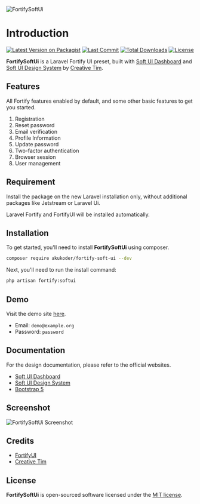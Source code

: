 ![FortifySoftUi](https://bitbucket.org/akukoder/fortify-soft-ui/raw/d4aeed12cfdf772bb1a1a069559e1740a6903927/fortify-soft-ui.png)

# Introduction

[![Latest Version on Packagist](https://img.shields.io/packagist/v/akukoder/fortify-soft-ui.svg?style=flat-square)](https://packagist.org/packages/akukoder/fortify-soft-ui)
[![Last Commit](https://img.shields.io/github/last-commit/akukoder/fortify-soft-ui?style=flat-square)](https://packagist.org/packages/akukoder/fortify-soft-ui)
[![Total Downloads](https://img.shields.io/packagist/dt/akukoder/fortify-soft-ui.svg?style=flat-square)](https://packagist.org/packages/akukoder/fortify-soft-ui)
[![License](https://img.shields.io/packagist/l/akukoder/fortify-soft-ui?style=flat-square)](https://packagist.org/packages/akukoder/fortify-soft-ui)

**FortifySoftUi** is a Laravel Fortify UI preset, built with [Soft UI Dashboard](https://www.creative-tim.com/product/soft-ui-dashboard) and [Soft UI Design System](https://www.creative-tim.com/product/soft-ui-design-system) by [Creative Tim](https://www.creative-tim.com).

## Features

All Fortify features enabled by default, and some other basic features to get you started.

1. Registration
2. Reset password
3. Email verification
4. Profile Information
5. Update password
6. Two-factor authentication
7. Browser session
8. User management

## Requirement

Install the package on the new Laravel installation only, without additional packages like Jetstream or Laravel Ui.

Laravel Fortify and FortifyUI will be installed automatically.

## Installation

To get started, you'll need to install **FortifySoftUi** using composer.

```bash
composer require akukoder/fortify-soft-ui --dev
```

Next, you'll need to run the install command:

```bash
php artisan fortify:softui
```

## Demo

Visit the demo site [here](https://demo-fortify-soft-ui.akukoder.com/).

- Email: ```demo@example.org```
- Password: ```password```


## Documentation

For the design documentation, please refer to the official websites.

- [Soft UI Dashboard](https://www.creative-tim.com/learning-lab/bootstrap/overview/soft-ui-dashboard)
- [Soft UI Design System](https://www.creative-tim.com/learning-lab/bootstrap/overview/soft-ui-design-system)
- [Bootstrap 5](https://getbootstrap.com/)

## Screenshot

![FortifySoftUi Screenshot](https://bitbucket.org/akukoder/fortify-soft-ui/raw/d4aeed12cfdf772bb1a1a069559e1740a6903927/fortify-soft-ui-login.png)

## Credits
- [FortifyUI](https://github.com/zacksmash/fortify-ui)
- [Creative Tim](https://www.creative-tim.com)

## License

**FortifySoftUi** is open-sourced software licensed under the [MIT license](LICENSE.md).
